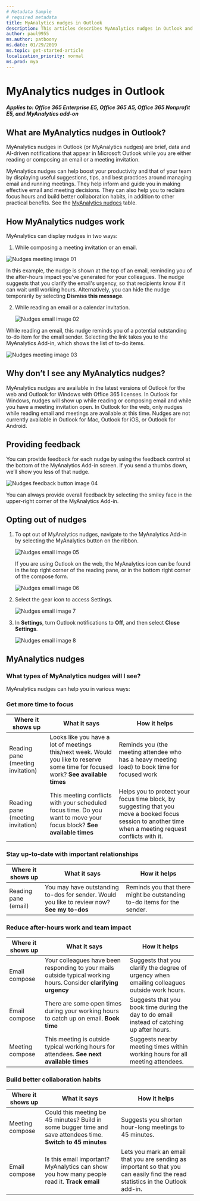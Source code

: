 ```yaml
---
# Metadata Sample
# required metadata
title: MyAnalytics nudges in Outlook
description: This articles describes MyAnalytics nudges in Outlook and how they work.
author: paul9955
ms.author: patboony
ms.date: 01/29/2019
ms.topic: get-started-article
localization_priority: normal 
ms.prod: mya
---
```


# MyAnalytics nudges in Outlook

**_Applies to: Office 365 Enterprise E5, Office 365 A5, Office 365 Nonprofit E5, and MyAnalytics add-on_**

## What are MyAnalytics nudges in Outlook? 
MyAnalytics nudges in Outlook (or MyAnalytics nudges) are brief, data and AI-driven notifications that appear in Microsoft Outlook while you are either reading or composing an email or a meeting invitation.  

MyAnalytics nudges can help boost your productivity and that of your team by displaying useful suggestions, tips, and best practices around managing email and running meetings. They help inform and guide you in making effective email and meeting decisions. They can also help you to reclaim focus hours and build better collaboration habits, in addition to other practical benefits. See the
[MyAnalytics nudges](#myanalytics-nudges) table.

## How MyAnalytics nudges work 
MyAnalytics can display nudges in two ways: 

1.  While composing a meeting invitation or an email.

 ![Nudges meeting image 01](../../Images/mya/use/nudges-meeting-01.png)

 In this example, the nudge is shown at the top of an email, reminding you of the after-hours impact you’ve generated for your colleagues. The nudge suggests that you clarify the email's urgency, so that recipients know if it can wait until working hours. Alternatively, you can hide the nudge temporarily by selecting **Dismiss this message**. 

2. While reading an email or a calendar invitation. 

   ![Nudges email image 02](../../Images/mya/use/nudges-email-02.png)

While reading an email, this nudge reminds you of a potential outstanding to-do item for the email sender. Selecting the link takes you to the MyAnalytics Add-in, which shows the list of to-do items. 
 
![Nudges meeting image 03](../../Images/mya/use/nudges-meeting-summary_03.png)


## Why don’t I see any MyAnalytics nudges? 
MyAnalytics nudges are available in the latest versions of Outlook for the web and Outlook for Windows with Office 365 licenses. In Outlook for Windows, nudges will show up while reading or composing email and while you have a meeting invitation open. In Outlook for the web, only nudges while reading email and meetings are available at this time. Nudges are not currently available in Outlook for Mac, Outlook for iOS, or Outlook for Android. 

## Providing feedback 
You can provide feedback for each nudge by using the feedback control at the bottom of the MyAnalytics Add-in screen. If you send a thumbs down, we’ll show you less of that nudge. 

   ![Nudges feedback button image 04](../../Images/mya/use/nudges-feedback-04.png)

You can always provide overall feedback by selecting the smiley face in the upper-right corner of the MyAnalytics Add-in. 

## Opting out of nudges

1. To opt out of MyAnalytics nudges, navigate to the MyAnalytics Add-in by selecting the MyAnalytics button on the ribbon.  

      ![Nudges email image 05](../../Images/mya/use/nudges-mya-tab-05.png)

      If you are using Outlook on the web, the MyAnalytics icon can be found in the top right corner of the reading pane, or in the bottom right corner of the compose form.

     ![Nudges email image 06](../../Images/mya/use/nudges-reply-all-06.png)

2. Select the gear icon to access Settings.

   ![Nudges email image 7](../../Images/mya/use/nudges-email-07.png)

3.  In **Settings**, turn Outlook notifications to **Off**, and then select **Close Settings**.

    ![Nudges email image 8](../../Images/mya/use/nudges-email-08.png)


## MyAnalytics nudges
 
### What types of MyAnalytics nudges will I see? 
MyAnalytics nudges can help you in various ways:

### Get more time to focus

| Where it shows up  | What it says | How it helps  |
|------|-------|---------|
|Reading pane (meeting invitation)|Looks like you have a lot of meetings this/next week. Would you like to reserve some time for focused work? **See available times**|Reminds you (the meeting attendee who has a heavy meeting load) to book time for focused work|
|Reading pane (meeting invitation)|This meeting conflicts with your scheduled focus time. Do you want to move your focus block? **See available times**|Helps you to protect your focus time block, by suggesting that you move a booked focus session to another time when a meeting request conflicts with it.|

### Stay up-to-date with important relationships

| Where it shows up | What it says | How it helps |
|------|-------|---------|
| Reading pane (email) | You may have outstanding to-dos for sender. Would you like to review now? **See my to-dos** | Reminds you that there might be outstanding to-do items for the sender. |


### Reduce after-hours work and team impact 
| Where it shows up  | What it says | How it helps |
|------|-------|---------|
|Email compose | Your colleagues have been responding to your mails outside typical working hours. Consider **clarifying urgency** |Suggests that you clarify the degree of urgency when emailing colleagues outside work hours. |
|Email compose | There are some open times during your working hours to catch up on email. **Book time** | Suggests that you book time during the day to do email instead of catching up after hours. |
|Meeting compose | This meeting is outside typical working hours for attendees. **See next available times** | Suggests nearby meeting times within working hours for all meeting attendees. |

### Build better collaboration habits 
| Where it shows up  | What it says | How it helps |
|------|-------|---------|
|Meeting compose | Could this meeting be 45 minutes? Build in some bugger time and save attendees time. **Switch to 45 minutes** |Suggests you shorten hour-long meetings to 45 minutes. |
|Email compose | Is this email important? MyAnalytics can show you how many people read it. **Track email** | Lets you mark an email that you are sending as important so that you can easily find the read statistics in the Outlook add-in. |
